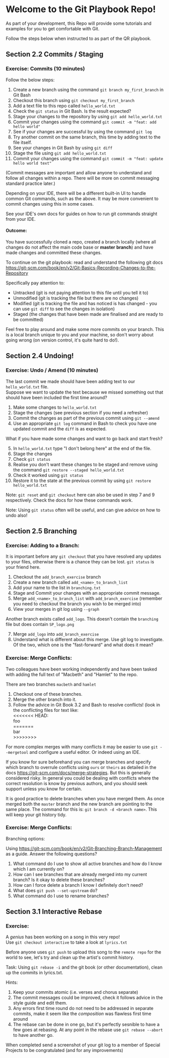 # Welcome to the Git Playbook Repo!

As part of your development, this Repo will provide some tutorials and examples for you
to get comfortable with Git.

Follow the steps below when instructed to as part of the QR playbook.

## Section 2.2 Commits / Staging
### Exercise: Commits (10 minutes)

Follow the below steps:
1. Create a new branch using the command `git branch my_first_branch` in Git Bash
2. Checkout this branch using `git checkout my_first_branch`
3. Add a text file to this repo called `hello_world.txt`
4. Check the `git status` in Git Bash. Is the result expected?
5. Stage your changes to the repository by using `git add hello_world.txt`
6. Commit your changes using the command `git commit -m "feat: add hello world"`
7. See if your changes are successful by using the command `git log`
8. Try another commit on the same branch, this time by adding text to the file itself.
9. See your changes in Git Bash by using `git diff`
10. Stage the file using `git add hello_world.txt`
11. Commit your changes using the command `git commit -m "feat: update hello world text"`

(Commit messages are important and allow anyone to understand and follow all changes 
within a repo. There will be more on commit messaging standard practice later.)


Depending on your IDE, there will be a different built-in UI to handle common Git 
commands, such as the above. It may be more convenient to commit changes using this in 
some cases.

See your IDE's own docs for guides on how to run git commands straight from your IDE.


#### Outcome: 

You have successfully cloned a repo, created a branch locally (where all changes 
do not affect the main code base or **master** **branch**) and have made changes and
committed these changes. 

To continue on the git playbook: read and understand the following git docs<br>
https://git-scm.com/book/en/v2/Git-Basics-Recording-Changes-to-the-Repository

Specifically pay attention to:
- Untracked (git is not paying attention to this file until you tell it to)
- Unmodified (git is tracking the file but there are no changes)
- Modified (git is tracking the file and has noticed is has changed - you can use
  `git diff` to see the changes in isolation)
- Staged (the changes that have been made are finalised and are ready to be committed)

Feel free to play around and make some more commits on your branch. This is a local
branch unique to you and your machine, so don't worry about going wrong (on version
control, it's quite hard to do!).

## Section 2.4 Undoing!
### Exercise: Undo / Amend (10 minutes)

The last commit we made should have been adding text to our `hello_world.txt` file.<br>
Suppose we want to update the text because we missed something out that should have
been included the first time around?

1. Make some changes to `hello_world.txt`
2. Stage the changes (see previous section if you need a refresher)
3. Commit the changes as part of the previous commit using `git --amend`
4. Use an appropriate `git log` command in Bash to check you have one updated commit
and the `diff` is as expected. 

What if you have made some changes and want to go back and start fresh?

5. In `hello_world.txt` type "I don't belong here" at the end of the file.
6. Stage the changes
7. Check `git status`
8. Realise you don't want these changes to be staged and remove using the command
`git restore --staged hello_world.txt`
9. Check it worked using `git status`
10. Restore it to the state at the previous commit by using 
   `git restore hello_world.txt`
   
Note: `git reset` and `git checkout` here can also be used in step 7 and 9 respectively.
Check the docs for how these commands work.

Note: Using `git status` often will be useful, and can give advice on how to undo also!

## Section 2.5 Branching
### Exercise: Adding to a Branch:

It is important before any `git checkout` that you have resolved any updates to your files,
otherwise there is a chance they can be lost. `git status` is your friend here. 

1. Checkout the `add_branch_exercise` branch
2. Create a new branch called `add_<name>_to_branch_list`
3. Add your name to the list in `branching.txt`
4. Stage and Commit your changes with an appropriate commit message. 
5. Merge `add_<name>_to_branch_list` with `add_branch_exercise` (remember you need to
    checkout the branch you wish to be merged into)
6. View your merges in git log using `--graph` 

Another branch exists called `add_logo`. This doesn't contain the `branching` file but 
does contain `SP_logo.png`

7. Merge `add_logo` into `add_branch_exercise`
8. Understand what is different about this merge. Use git log to investigate.
   Of the two, which one is the "fast-forward" and what does it mean?
   
### Exercise: Merge Conflicts:

Two colleagues have been working independently and have been tasked with adding the full
text of "Macbeth" and "Hamlet" to the repo.

There are two branches `macbeth` and `hamlet`

1. Checkout one of these branches.
2. Merge the other branch into it.
3. Follow the advice in Git Book 3.2 and Bash to resolve conflicts!
   (look in the conflicting files for text like:<br>
    <<<<<<< HEAD:<br>
    foo<br>
    =======<br>
    bar<br>
    \>>>>>>>>

For more complex merges with many conflicts it may be easier to use 
`git --mergetool` and configure a useful editor. Or indeed using an IDE.

If you know for sure beforehand you can merge branches and specify which branch
to overrule conflicts using `ours` or `theirs` as detailed in the docs
https://git-scm.com/docs/merge-strategies. But this is generally considered risky. 
In general you could be dealing with conflicts where the correct resolution is know by
previous authors, and you should seek support unless you know for certain. 

It is good practice to delete branches when you have merged them. As once merged
both the `master` branch and the new branch are pointing to the same place.
The command for this is: `git branch -d <branch name>`. This will keep your git
history tidy. 

### Exercise: Merge Conflicts:

Branching options:

Using https://git-scm.com/book/en/v2/Git-Branching-Branch-Management as a guide.
Answer the following questions?

1. What command do I use to show all active branches and how do I know which I am currently
on?
2. How can I see branches that are already merged into my current branch?
Is it okay to delete these branches?
3. How can I force delete a branch I know I definitely don't need?
4. What does `git push --set-upstream` do?
5. What command do I use to rename branches?


## Section 3.1 Interactive Rebase
### Exercise: 

A _genius_ has been working on a song in this very repo!<br>
Use `git checkout interactive` to take a look at `lyrics.txt`

Before anyone uses `git push` to upload this song to the `remote repo` for the world to see,
let's try and clean up the artist's commit history.

Task: Using `git rebase -i` and the git book (or other documentation),
clean up the commits in lyrics.txt.

Hints:
1. Keep your commits atomic (i.e. verses and chorus separate)
2. The commit messages could be improved, check it follows advice in the style guide and
   edit them. 
3. Any errors first time round do not need to be addressed in separate commits, make it
seem like the _composition_ was flawless first time around
4. The rebase can be done in one go, but it's perfectly sesnible to have a few goes
at rebasing. At any point in the rebase use `git rebase --abort` to have another go.
   
When completed send a screenshot of your git log to a member of Special Projects
to be congratulated (and for any improvements)


